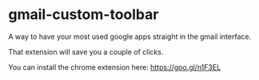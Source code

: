 # gmail-custom-toolbar
A way to have your most used google apps straight in the gmail interface. 

That extension will save you a couple of clicks.

You can install the chrome extension here: https://goo.gl/n1F3EL
